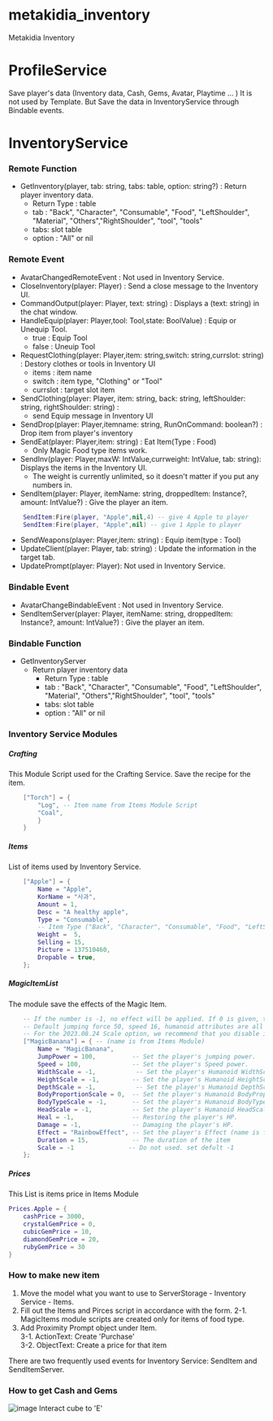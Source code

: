 # metakidia_inventory
Metakidia Inventory
# ProfileService
Save player's data (Inventory data, Cash, Gems, Avatar, Playtime ... )
It is not used by Template. But Save the data in InventoryService through Bindable events.

# InventoryService
### Remote Function
- GetInventory(player, tab: string, tabs: table, option: string?) : Return player inventory data.
	- Return Type : table
	- tab : "Back", "Character", "Consumable", "Food", "LeftShoulder", "Material", "Others","RightShoulder", "tool", "tools"
	- tabs: slot table
	- option : "All" or nil
### Remote Event
- AvatarChangedRemoteEvent : Not used in Inventory Service.
- CloseInventory(player: Player) : Send a close message to the Inventory UI.
- CommandOutput(player: Player, text: string) : Displays a (text: string) in the chat window.
- HandleEquip(player: Player,tool: Tool,state: BoolValue) : Equip or Unequip Tool.
	- true : Equip Tool
	- false : Uneuip Tool
- RequestClothing(player: Player,item: string,switch: string,currslot: string) : Destory clothes or tools in Inventory UI
	- items : item name
	- switch : item type, "Clothing" or "Tool"
	- currslot : target slot item
- SendClothing(player: Player, item: string, back: string, leftShoulder: string, rightShoulder: string) : 
	- send Equip message in Inventory UI
- SendDrop(player: Player,itemname: string, RunOnCommand: boolean?) : Drop item from player's inventory
- SendEat(player: Player,item: string) : Eat Item(Type : Food)
	- Only Magic Food type items work.
- SendInv(player: Player,maxW: IntValue,currweight: IntValue, tab: string): Displays the items in the Inventory UI.
	- The weight is currently unlimited, so it doesn't matter if you put any numbers in.
- SendItem(player: Player, itemName: string, droppedItem: Instance?, amount: IntValue?) : Give the player an item.
```lua
	SendItem:Fire(player, "Apple",nil,4) -- give 4 Apple to player
	SendItem:Fire(player, "Apple",nil) -- give 1 Apple to player
```
- SendWeapons(player: Player,item: string) : Equip item(type : Tool)
- UpdateClient(player: Player, tab: string) : Update the information in the target tab.
- UpdatePrompt(player: Player): Not used in Inventory Service.
### Bindable Event
- AvatarChangeBindableEvent : Not used in Inventory Service.
- SendItemServer(player: Player, itemName: string, droppedItem: Instance?, amount: IntValue?) : Give the player an item.
### Bindable Function
- GetInventoryServer
	- Return player inventory data
		- Return Type : table
		- tab : "Back", "Character", "Consumable", "Food", "LeftShoulder", "Material", "Others","RightShoulder", "tool", "tools"
		- tabs: slot table
		- option : "All" or nil

### Inventory Service Modules
##### Crafting
This Module Script used for the Crafting Service.
Save the recipe for the item.
``` lua
	["Torch"] = {
		"Log", -- Item name from Items Module Script
		"Coal",
		}
	}
```
##### Items
List of items used by Inventory Service.
``` lua
	["Apple"] = {
		Name = "Apple",
		KorName = "사과", 
		Amount = 1, 
		Desc = "A healthy apple",
		Type = "Consumable", 
		-- Item Type ("Back", "Character", "Consumable", "Food", "LeftShoulder", "Material", "Others","RightShoulder", "tool")
		Weight =  5,
		Selling = 15, 
		Picture = 137510460,
		Dropable = true,
	};
```

##### MagicItemList
The module save the effects of the Magic Item.
```lua
	-- If the number is -1, no effect will be applied. If 0 is given, the corresponding value will be zero, so be careful.
	-- Default jumping force 50, speed 16, humanoid attributes are all 1 except BodyTypeScale = 0
	-- For the 2023.08.24 Scale option, we recommend that you disable it due to abnormal movement due to current physical engine bugs.
	["MagicBanana"] = { -- (name is from Items Module)
		Name = "MagicBanana",
		JumpPower = 100,          -- Set the player's jumping power.
		Speed = 100,              -- Set the player's Speed power.
		WidthScale = -1,           -- Set the player's Humanoid WidthScale.
		HeightScale = -1,	      -- Set the player's Humanoid HeightScale.
		DepthScale = -1,           -- Set the player's Humanoid DepthScale.
		BodyProportionScale = 0,  -- Set the player's Humanoid BodyProportionScale.
		BodyTypeScale = -1,       -- Set the player's Humanoid BodyTypeScale.
		HeadScale = -1,           -- Set the player's Humanoid HeadScalee.
		Heal = -1,                -- Restoring the player's HP.
		Damage = -1,              -- Damaging the player's HP.
		Effect = "RainbowEffect", -- Set the player's Effect (name is from Items Module)
		Duration = 15,            -- The duration of the item
		Scale = -1				 -- Do not used. set defult -1
	};
```
##### Prices
This List is items price in Items Module
``` lua
Prices.Apple = {
	cashPrice = 3000,
	crystalGemPrice = 0,
	cubicGemPrice = 10,
	diamondGemPrice = 20,
	rubyGemPrice = 30
}
```

### How to make new item
1. Move the model what you want to use to ServerStorage - Inventory Service - Items.
2. Fill out the Items and Pirces script in accordance with the form.
	2-1. MagicItems module scripts are created only for items of food type.
3. Add Proximity Prompt object under Item.  
	3-1. ActionText: Create 'Purchase'  
	3-2. ObjectText: Create a price for that item

There are two frequently used events for Inventory Service: SendItem and SendItemServer.

### How to get Cash and Gems
![image](./Pasted%20image%2020231124175613.png)
Interact cube to 'E'
